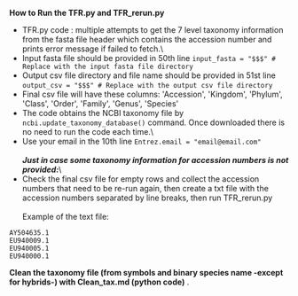**How to Run the TFR.py and TFR_rerun.py**
* TFR.py code : multiple attempts to get the 7 level taxonomy information from the fasta file header which contains the accession number and prints error message if failed to fetch.\
* Input fasta file should be provided in 50th line `input_fasta = "$$$" # Replace with the input fasta file directory`
* Output csv file directory and file name should be provided in 51st line `output_csv = "$$$" # Replace with the output csv file directory`
* Final csv file will have these columns: 'Accession', 'Kingdom', 'Phylum', 'Class', 'Order', 'Family', 'Genus', 'Species'
* The code obtains the NCBI taxonomy file by 
```ncbi.update_taxonomy_database()``` command. Once downloaded there is no need to run the code each time.\
* Use your email in the 10th line  `Entrez.email = "email@email.com"`\
\
***Just in case some taxonomy information for accession numbers is not provided:***\
* Check the final csv file for empty rows and collect the accession numbers that need to be re-run again, then create a txt file with the accession numbers separated by line breaks, then run TFR_rerun.py\
\
Example of the text file:
```
AY504635.1
EU940009.1
EU940005.1
EU940000.1
```
**Clean the taxonomy file (from symbols and binary species name -except for hybrids-) with Clean_tax.md (python code)**
.
